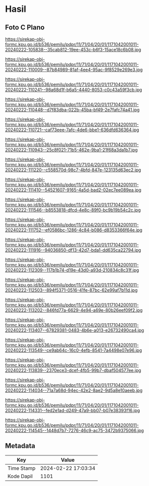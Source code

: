 # Hasil

## Foto C Plano

https://sirekap-obj-formc.kpu.go.id/b536/pemilu/pdpr/11/71/04/20/01/1171042001011-20240222-105838--35cab812-19ee-453c-b6f3-15ace18c6b08.jpg

https://sirekap-obj-formc.kpu.go.id/b536/pemilu/pdpr/11/71/04/20/01/1171042001011-20240222-110009--87b84989-81af-4ee4-95ac-9f8529e269e3.jpg

https://sirekap-obj-formc.kpu.go.id/b536/pemilu/pdpr/11/71/04/20/01/1171042001011-20240222-110241--98a68d1f-b6a5-4440-8053-c0c43a59f3cb.jpg

https://sirekap-obj-formc.kpu.go.id/b536/pemilu/pdpr/11/71/04/20/01/1171042001011-20240222-110448--d7f83dba-022b-45ba-bf49-2e7fafc74a41.jpg

https://sirekap-obj-formc.kpu.go.id/b536/pemilu/pdpr/11/71/04/20/01/1171042001011-20240222-110721--caf73eee-7afc-4de6-bbe1-636dfd636364.jpg

https://sirekap-obj-formc.kpu.go.id/b536/pemilu/pdpr/11/71/04/20/01/1171042001011-20240222-110943--25c8f021-71b5-462e-9ba1-21f68a3da1b7.jpg

https://sirekap-obj-formc.kpu.go.id/b536/pemilu/pdpr/11/71/04/20/01/1171042001011-20240222-111220--c558570d-98c7-4bfd-847e-123135d63ec2.jpg

https://sirekap-obj-formc.kpu.go.id/b536/pemilu/pdpr/11/71/04/20/01/1171042001011-20240222-111410--54521607-9165-4a5d-bad2-02ec7ee089ea.jpg

https://sirekap-obj-formc.kpu.go.id/b536/pemilu/pdpr/11/71/04/20/01/1171042001011-20240222-111546--b8553818-dfcd-4e8c-89f0-bc9b19b54c2c.jpg

https://sirekap-obj-formc.kpu.go.id/b536/pemilu/pdpr/11/71/04/20/01/1171042001011-20240222-111752--ef0586bc-1286-4c84-b086-d8353366f64e.jpg

https://sirekap-obj-formc.kpu.go.id/b536/pemilu/pdpr/11/71/04/20/01/1171042001011-20240222-111916--94036850-df13-42d7-bda1-dd635ca22794.jpg

https://sirekap-obj-formc.kpu.go.id/b536/pemilu/pdpr/11/71/04/20/01/1171042001011-20240222-112309--117b1b74-d19e-43d0-a93d-210834c8c31f.jpg

https://sirekap-obj-formc.kpu.go.id/b536/pemilu/pdpr/11/71/04/20/01/1171042001011-20240222-112503--894f5371-0516-41fe-87bc-62e99af7b11d.jpg

https://sirekap-obj-formc.kpu.go.id/b536/pemilu/pdpr/11/71/04/20/01/1171042001011-20240222-113202--846fd77a-6629-4e94-a69e-80b26eef09f2.jpg

https://sirekap-obj-formc.kpu.go.id/b536/pemilu/pdpr/11/71/04/20/01/1171042001011-20240222-113407--67829381-0483-4b6e-a013-e26732490ca4.jpg

https://sirekap-obj-formc.kpu.go.id/b536/pemilu/pdpr/11/71/04/20/01/1171042001011-20240222-113549--ce9ab64c-16c0-4efb-8541-7a4498e07e96.jpg

https://sirekap-obj-formc.kpu.go.id/b536/pemilu/pdpr/11/71/04/20/01/1171042001011-20240222-113839--2370ece3-dcef-4fb5-99b7-dbaf504577ee.jpg

https://sirekap-obj-formc.kpu.go.id/b536/pemilu/pdpr/11/71/04/20/01/1171042001011-20240222-114034--71a7a68d-94ec-42e2-8ae2-9d5a8e10aeeb.jpg

https://sirekap-obj-formc.kpu.go.id/b536/pemilu/pdpr/11/71/04/20/01/1171042001011-20240222-114331--fed2e1ad-d249-47a9-bb07-b07e38393f16.jpg

https://sirekap-obj-formc.kpu.go.id/b536/pemilu/pdpr/11/71/04/20/01/1171042001011-20240222-114545--1448d7b7-7276-46c9-ac75-3472b9375066.jpg


## Metadata

| Key        | Value               |
| ---------- | ------------------- |
| Time Stamp | 2024-02-22 17:03:34 |
| Kode Dapil | 1101                |



